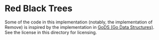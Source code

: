 # Red Black Trees

Some of the code in this implementation (notably, the implementation of Remove) is inspired by the implementation in [GoDS (Go Data Structures)](https://github.com/emirpasic/gods). See the license in this directory for licensing.